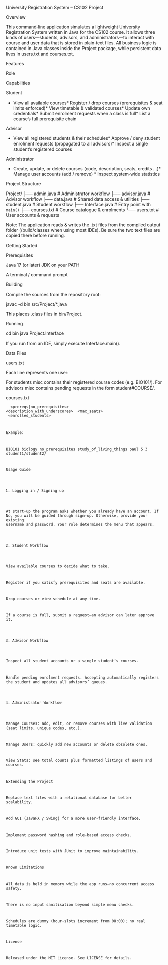 University Registration System – CS102 Project

Overview

This command‑line application simulates a lightweight University Registration System written in Java for the CS102 course.  It allows three kinds of users—students, advisors, and administrators—to interact with course and user data that is stored in plain‑text files.  All business logic is contained in Java classes inside the Project package, while persistent data lives in users.txt and courses.txt.

Features

Role

Capabilities

Student

* View all available courses* Register / drop courses (prerequisites & seat limits enforced)* View timetable & validated courses* Update own credentials* Submit enrolment requests when a class is full* List a course’s full prerequisite chain

Advisor

* View all registered students & their schedules* Approve / deny student enrolment requests (propagated to all advisors)* Inspect a single student’s registered courses

Administrator

* Create, update, or delete courses (code, description, seats, credits …)* Manage user accounts (add / remove) * Inspect system‑wide statistics

Project Structure

Project/
├── admin.java        # Administrator workflow
├── advisor.java      # Advisor workflow
├── data.java         # Shared data access & utilities
├── student.java      # Student workflow
├── Interface.java    # Entry point with `main()`
├── courses.txt       # Course catalogue & enrolments
└── users.txt         # User accounts & requests

Note: The application reads & writes the .txt files from the compiled output folder (/build/classes when using most IDEs).  Be sure the two text files are copied there before running.

Getting Started

Prerequisites

Java 17 (or later) JDK on your PATH

A terminal / command prompt

Building

Compile the sources from the repository root:

javac -d bin src/Project/*.java

This places .class files in bin/Project.

Running

cd bin
java Project.Interface

If you run from an IDE, simply execute Interface.main().

Data Files

users.txt

Each line represents one user:

<username> <role> <password> <misc>

For students misc contains their registered course codes (e.g. BIO101/).
For advisors misc contains pending requests in the form student#COURSE/.

courses.txt

<code> <name> <prereqs|no_prerequisites> <description_with_underscores> <instructor> <max_seats> <credits> <enrolled_students>

Example:

BIO101 biology no_prerequisites study_of_living_things paul 5 3 student1/student2/

Usage Guide

1. Logging in / Signing up

At start‑up the program asks whether you already have an account.  If No, you will be guided through sign‑up.  Otherwise, provide your existing username and password.  Your role determines the menu that appears.

2. Student Workflow

View available courses to decide what to take.

Register if you satisfy prerequisites and seats are available.

Drop courses or view schedule at any time.

If a course is full, submit a request—an advisor can later approve it.

3. Advisor Workflow

Inspect all student accounts or a single student’s courses.

Handle pending enrolment requests.  Accepting automatically registers the student and updates all advisors’ queues.

4. Administrator Workflow

Manage Courses: add, edit, or remove courses with live validation (seat limits, unique codes, etc.).

Manage Users: quickly add new accounts or delete obsolete ones.

View Stats: see total counts plus formatted listings of users and courses.

Extending the Project

Replace text files with a relational database for better scalability.

Add GUI (JavaFX / Swing) for a more user‑friendly interface.

Implement password hashing and role‑based access checks.

Introduce unit tests with JUnit to improve maintainability.

Known Limitations

All data is held in memory while the app runs—no concurrent access safety.

There is no input sanitisation beyond simple menu checks.

Schedules are dummy (hour‐slots increment from 08:00); no real timetable logic.

License

Released under the MIT License.  See LICENSE for details.


